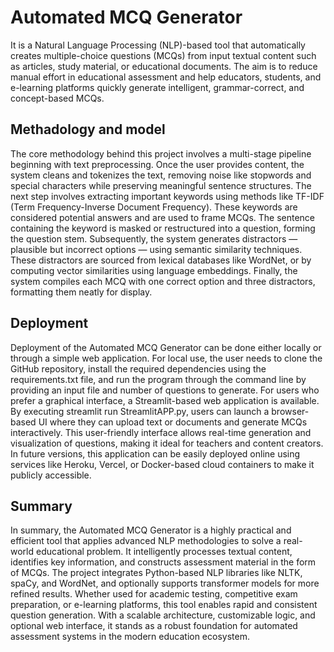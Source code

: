 # Automated MCQ Generator
          
It is a Natural Language Processing (NLP)-based tool that automatically creates multiple-choice questions (MCQs) from 
input textual content such as articles, study material, or educational documents. The aim is to reduce manual effort in educational 
assessment and help educators, students, and e-learning platforms quickly generate intelligent, grammar-correct, and concept-based MCQs.

## Methadology and model

The core methodology behind this project involves a multi-stage pipeline beginning with text preprocessing. Once the user provides content, the system cleans and tokenizes the text, removing noise like stopwords and special characters while preserving meaningful sentence structures. The next step involves extracting important keywords using methods like TF-IDF (Term Frequency-Inverse Document Frequency). These keywords are considered potential answers and are used to frame MCQs. The sentence containing the keyword is masked or restructured into a question, forming the question stem. Subsequently, the system generates distractors — plausible but incorrect options — using semantic similarity techniques. These distractors are sourced from lexical databases like WordNet, or by computing vector similarities using language embeddings. Finally, the system compiles each MCQ with one correct option and three distractors, formatting them neatly for display.

## Deployment
Deployment of the Automated MCQ Generator can be done either locally or through a simple web application. For local use, the user needs to clone the GitHub repository, install the required dependencies using the requirements.txt file, and run the program through the command line by providing an input file and number of questions to generate. For users who prefer a graphical interface, a Streamlit-based web application is available. By executing streamlit run StreamlitAPP.py, users can launch a browser-based UI where they can upload text or documents and generate MCQs interactively. This user-friendly interface allows real-time generation and visualization of questions, making it ideal for teachers and content creators. In future versions, this application can be easily deployed online using services like Heroku, Vercel, or Docker-based cloud containers to make it publicly accessible.

## Summary
In summary, the Automated MCQ Generator is a highly practical and efficient tool that applies advanced NLP methodologies to solve a real-world educational problem. It intelligently processes textual content, identifies key information, and constructs assessment material in the form of MCQs. The project integrates Python-based NLP libraries like NLTK, spaCy, and WordNet, and optionally supports transformer models for more refined results. Whether used for academic testing, competitive exam preparation, or e-learning platforms, this tool enables rapid and consistent question generation. With a scalable architecture, customizable logic, and optional web interface, it stands as a robust foundation for automated assessment systems in the modern education ecosystem.
